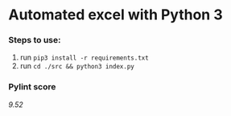 # Automated excel with Python 3

### Steps to use:

1. run `pip3 install -r requirements.txt`
2. run `cd ./src && python3 index.py`

### Pylint score

*9.52*
